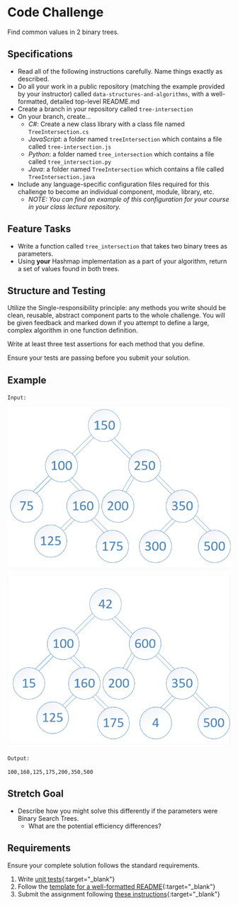 # Code Challenge

Find common values in 2 binary trees.

## Specifications
- Read all of the following instructions carefully. Name things exactly as described. 
- Do all your work in a public repository (matching the example provided by your instructor) called `data-structures-and-algorithms`, with a well-formatted, detailed top-level README.md
- Create a branch in your repository called `tree-intersection`
- On your branch, create...
    - _C#_: Create a new class library with a class file named `TreeIntersection.cs`
    - _JavaScript_: a folder named `treeIntersection` which contains a file called `tree-intersection.js`
    - _Python_: a folder named `tree_intersection` which contains a file called `tree_intersection.py`
    - _Java_: a folder named `TreeIntersection` which contains a file called `TreeIntersection.java`
- Include any language-specific configuration files required for this challenge to become an individual component, module, library, etc.
    - _NOTE: You can find an example of this configuration for your course in your class lecture repository._

## Feature Tasks
- Write a function called `tree_intersection` that takes two binary trees as parameters. 
- Using **your** Hashmap implementation as a part of your algorithm, return a set of values found in both trees.

## Structure and Testing

Utilize the Single-responsibility principle: any methods you write should be clean, reusable, abstract component parts to the whole challenge. You will be given feedback and marked down if you attempt to define a large, complex algorithm in one function definition.

Write at least three test assertions for each method that you define. 

Ensure your tests are passing before you submit your solution.

## Example

`Input:` 

![BinaryTree1](BT1.PNG)

![BinaryTree2](BT2.PNG)

`Output:`

`100,160,125,175,200,350,500`


## Stretch Goal

- Describe how you might solve this differently if the parameters were Binary Search Trees.
  - What are the potential efficiency differences?

## Requirements
Ensure your complete solution follows the standard requirements. 

1. Write [unit tests](../../Challenge_Testing){:target="_blank"}
1. Follow the [template for a well-formatted README](../../Challenge_Documentation){:target="_blank"}
1. Submit the assignment following [these instructions](../../Challenge_Submission){:target="_blank"}

